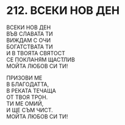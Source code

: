 # 212. ВСЕКИ НОВ ДЕН  
  
ВСЕКИ НОВ ДЕН  
ВЪВ СЛАВАТА ТИ  
ВИЖДАМ С ОЧИ  
БОГАТСТВАТА ТИ  
И В ТВОЯТА СВЯТОСТ  
СЕ ПОКЛАНЯМ ЩАСТЛИВ  
МОЙТА ЛЮБОВ СИ ТИ!  
  
ПРИЗОВИ МЕ  
В БЛАГОДАТТА,  
В РЕКАТА ТЕЧАЩА  
ОТ ТВОЯ ТРОН.  
ТИ МЕ ОМИЙ,  
И ЩЕ СЪМ ЧИСТ.  
МОЙТА ЛЮБОВ СИ ТИ!  


<DownloadsButton pdf="/pdf/212-vseki-nov-den-vyv-slavata-ti.pdf" />

<DownloadChordsButton pdf="/chords/212-vseki-nov-den-vyv-slavata-ti_akord.pdf"/>
